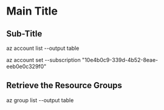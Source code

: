 # Main Title

## Sub-Title
az account list --output table

az account set --subscription "10e4b0c9-339d-4b52-8eae-eeb0e0c329f0"

## Retrieve the Resource Groups
az group list --output table

